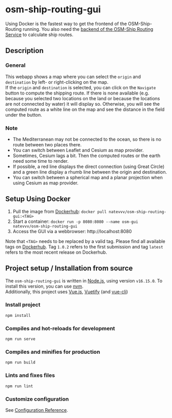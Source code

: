 # osm-ship-routing-gui

Using Docker is the fastest way to get the frontend of the OSM-Ship-Routing running.
You also need the [backend of the OSM-Ship Routing Service](https://github.com/dmholtz/osm-ship-routing) to calculate ship routes.

## Description

### General

This webapp shows a map where you can select the `origin` and `destination` by left- or right-clicking on the map.\
If the `origin` and `destination` is selected, you can click on the `Navigate` button to compute the shipping route. If there is none available (e.g. because you selected two locations on the land or because the locations are not connected by water) it will display so. Otherwise, you will see the computed route as a white line on the map and see the distance in the field under the button.

### Note

-   The Mediterranean may not be connected to the ocean, so there is no route between two places there.
-   You can switch between Leaflet and Cesium as map provider.
-   Sometimes, Cesium lags a bit. Then the computed routes or the earth need some time to render.
-   If possible, a red line displays the direct connection (using Great Circle) and a green line display a rhumb line between the origin and destination.
-   You can switch between a spherical map and a planar projection when using Cesium as map provider.

## Setup Using Docker

1. Pull the image from [Dockerhub](https://hub.docker.com/repository/docker/natevvv/osm-ship-routing-gui): `docker pull natevvv/osm-ship-routing-gui:<TAG>`
2. Start a container: `docker run -p 8080:8080 --name osm-gui natevvv/osm-ship-routing-gui`
3. Access the GUI via a webbrowser: http://localhost:8080

Note that `<TAG>` needs to be replaced by a valid tag. Please find all available tags on [Dockerhub](https://hub.docker.com/repository/docker/natevvv/osm-ship-routing-gui/tags?page=1&ordering=last_updated).
Tag `1.0.2` refers to the first submission and tag `latest` refers to the most recent release on Dockerhub.

## Project setup / Installation from source

The `osm-ship-routing-gui` is written in [Node.js](https://nodejs.org/en/), using version `v16.15.0`.
To install this version, you can use [nvm](https://github.com/nvm-sh/nvm).\
Additionally, this project uses [Vue.js](https://vuejs.org/guide/quick-start.html#with-build-tools), [Vuetify](https://vuetifyjs.com/en/getting-started/installation/) (and [vue-cli](https://cli.vuejs.org/guide/installation.html))

### Install project

```
npm install
```

### Compiles and hot-reloads for development

```
npm run serve
```

### Compiles and minifies for production

```
npm run build
```

### Lints and fixes files

```
npm run lint
```

### Customize configuration

See [Configuration Reference](https://cli.vuejs.org/config/).

